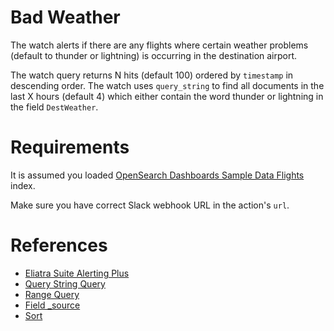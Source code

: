 # Bad Weather

The watch alerts if there are any flights where certain weather problems (default to thunder or lightning) is occurring in the destination airport.

The watch query returns N hits (default 100) ordered by `timestamp` in descending order. The watch uses `query_string` to find all documents in the last X hours (default 4) which either contain the word thunder or lightning in the field `DestWeather`.

# Requirements

It is assumed you loaded [OpenSearch Dashboards Sample Data Flights](https://github.com/opensearch-project/OpenSearch-Dashboards/tree/main/src/plugins/home/server/services/sample_data/data_sets/flights) index.

Make sure you have correct Slack webhook URL in the action's `url`.

# References

* [Eliatra Suite Alerting Plus](https://docs.search-guard.com/latest/elasticsearch-alerting-getting-started)
* [Query String Query](https://opensearch.org/docs/latest/opensearch/query-dsl/full-text/)
* [Range Query](https://opensearch.org/docs/latest/opensearch/query-dsl/term/)
* [Field _source](https://opensearch.org/docs/latest/opensearch/mappings/)
* [Sort](https://opensearch.org/docs/latest/opensearch/search/sort/)
